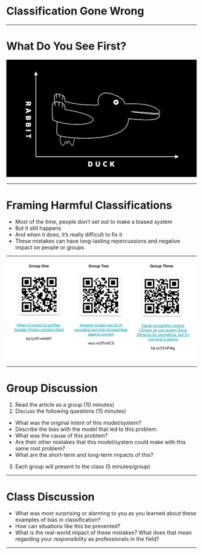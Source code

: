 # Classification Gone Wrong

<!--

*Note to facilitator: This is an activity best used during the Classification lessons in Track 4.*
*It focuses on small group discussions and involves limited setup and facilitation by the instructor.
It would best be taught in about 35 minutes, but it could be stretched to 45 minutes depending on the number of groups and how long you want to allow for discussion.*
-->

---

# What Do You See First?

![](res/classificationgonewrong1.jpeg)

<!--
When you look at this, what do you see first? 

Raise your hand if it's a duck you see first. Raise your hand if it's a rabbit you see first.

You've likely seen similar ambiguous images, images where one thing jumps out at you at first, and it takes a little longer to see something else. This phenomenon is likely based on humans and their individual schemas.

But models can make the same kinds of errors, which can lead to some serious issues.

Today we'll discuss three separate scenarios of classifications that did not go as planned and the impact they caused.

Image Details:
* [classificationgonewrong1.jpg](http://www.stock.adobe.com): Copyright Adobe/tony4urban

-->

---

# Framing Harmful Classifications

* Most of the time, people don’t set out to make a biased system
* But it still happens
* And when it does, it’s really difficult to fix it
* These mistakes can have long-lasting repercussions and negative impact on people or groups

<!--
Most people don’t set out to make a harmful or biased system; they set out to create a model that does one thing, but it ends up having other effects that could be unintended.

This happens frequently. You can search for many, many examples of machine learning projects gone awry, some more serious than others.

When these mistakes occur, they're often very difficult to remedy because they require collecting new data, retraining a model, etc. 

If your dataset was biased to begin with, then focusing your data collection on only one type of data to remedy your initial issue may lead to another type of bias.

These mistakes can have a negative and far-reaching impact on people or entire groups.
-->

---

![](res/classificationgonewrong2.png)

<!--
Let's break into groups by counting off 1, 2, and 3. 

Group 1, you will read the corresponding article. The same goes for groups 2 and 3.

Image Details:
* [classificationgonewrong2.png](http://www.google.com): Copyright Google
-->

---

# Group Discussion

1. Read the article as a group (10 minutes)
1. Discuss the following questions (15 minutes)
  * What was the original intent of this model/system?
  * Describe the bias with the model that led to this problem.
  * What was the cause of this problem?
  * Are their other mistakes that this model/system could make with this same root problem?
  * What are the short-term and long-term impacts of this?
3. Each group will present to the class (5 minutes/group)

<!--
Each group will read their article and discuss these questions. After reading and your group discussion, each group will present to the class. You may have one member of your group present or several. When planning this 5-minute presentation, please allow one minute for questions.

*Give students a 5-minute warning to begin building a short presentation for the rest of the class. 
You can give students easel boards or posters to use as an aid to present or have them just use notes to verbally present.
-->

---

# Class Discussion

* What was most surprising or alarming to you as you learned about these examples of bias in classification?
* How can situations like this be prevented?
* What is the real-world impact of these mistakes? What does that mean regarding your responsibility as professionals in the field?

---

<!--

*Note: If time permits, open up the discussion to the entire class after each group has presented. Encourage more follow-up questions and/or reflections of the questions listed on the slide.
--> 
